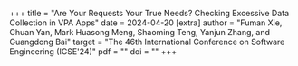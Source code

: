 +++
title = "Are Your Requests Your True Needs? Checking Excessive Data Collection in VPA Apps"
date = 2024-04-20
[extra]
author = "Fuman Xie, Chuan Yan, Mark Huasong Meng, Shaoming Teng, Yanjun Zhang, and Guangdong Bai"
target = "The 46th International Conference on Software Engineering (ICSE'24)"
pdf = ""
doi = ""
+++
